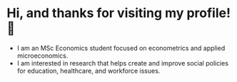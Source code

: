 # Hi, and thanks for visiting my profile! 👋
 - I am an MSc Economics student focused on econometrics and applied microeconomics.
 - I am interested in research that helps create and improve social policies for education, healthcare, and workforce issues.

 

 






